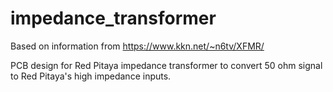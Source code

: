 # impedance_transformer

Based on information from https://www.kkn.net/~n6tv/XFMR/

PCB design for Red Pitaya impedance transformer to convert 50 ohm signal to Red Pitaya's high impedance inputs.
